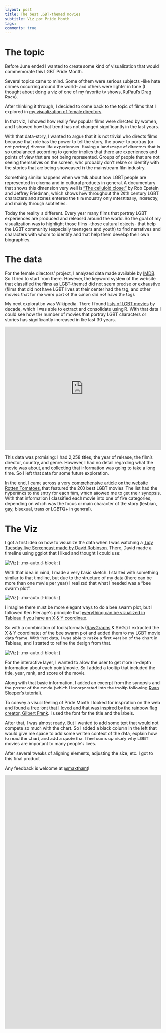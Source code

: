```yaml
---
layout: post
title: The best LGBT-themed movies 
subtitle: Viz por Pride Month
tags: 
comments: true
---
```


# The topic

Before June ended I wanted to create some kind of visualization that would commemorate this LGBT Pride Month.

Several topics came to mind. Some of them were serious subjects -like hate crimes occurring around the world- and others were lighter in tone (I thought about doing a viz of one of my favorite tv shows, RuPaul’s Drag Race).

After thinking it through, I decided to come back to the topic of films that I explored in [my visualization of female directors](https://public.tableau.com/profile/maximiliano4575#!/vizhome/FemaleDirectors/FemaleDirectors). 

In that viz, I showed how really few popular films were directed by women, and I showed how that trend has not changed significantly in the last years. 

With that data-story, I wanted to argue that it is not trivial who directs films because that role has the power to tell the story, the power to portray (or not portray) diverse life experiences. Having a landscape of directors that is so unbalanced according to gender implies that there are experiences and points of view that are not being represented. Groups of people that are not seeing themselves on the screen, who probably don’t relate or identify with the stories that are being showcased in the mainstream film industry. 

Something similar happens when we talk about how LGBT people are represented in cinema and in cultural products in general. A documentary that shows this dimension very well is [“The celluloid closet”](https://www.imdb.com/title/tt0112651/) by Rob Epstein and Jeffrey Friedman, which shows how throughout the 20th century LGBT characters and stories entered the film industry only interstitially, indirectly, and mainly through subtleties.

Today the reality is different. Every year many films that portray LGBT experiences are produced and released around the world. So the goal of my visualization was to highlight those films -those cultural objects- that help the LGBT community (especially teenagers and youth) to find narratives and characters with whom to identify and that help them develop their own biographies.

# The data

For the female directors' project, I analyzed data made available by [IMDB](https://www.imdb.com/). So I tried to start from there. However, the keyword system of the website that classified the films as LGBT-themed did not seem precise or exhaustive (films that did not have LGBT lives at their center had the tag, and other movies that for me were part of the canon did not have the tag).

My next exploration was Wikipedia. There I found [lists of LGBT movies](https://en.wikipedia.org/wiki/List_of_LGBT-related_films_by_year) by decade, which I was able to extract and consolidate using R. With that data I could see how the number of movies that portray LGBT characters or stories has significantly increased in the last 30 years.

<iframe title="Number of LGBT movies 1970-2020" aria-label="Interactive line chart" id="datawrapper-chart-tKFEP" src="https://datawrapper.dwcdn.net/tKFEP/1/" scrolling="no" frameborder="0" style="width: 0; min-width: 100% !important; max-width: 600 !important; border: none;" height="400"></iframe><script type="text/javascript">!function(){"use strict";window.addEventListener("message",(function(a){if(void 0!==a.data["datawrapper-height"])for(var e in a.data["datawrapper-height"]){var t=document.getElementById("datawrapper-chart-"+e)||document.querySelector("iframe[src*='"+e+"']");t&&(t.style.height=a.data["datawrapper-height"][e]+"px")}}))}();
</script>


This data was promising: I had 2,258 titles, the year of release, the film’s director, country, and genre. However, I had no detail regarding what the movie was about, and collecting that information was going to take a long time. So I left that data for some future exploration.

In the end, I came across a very [comprehensive article on the website Rotten Tomatoes](https://editorial.rottentomatoes.com/guide/best-lgbt-movies-of-all-time/), that featured the 200 best LGBT movies. The list had the hyperlinks to the entry for each film, which allowed me to get their synopsis. With that information I classified each movie into one of five categories, depending on which was the focus or main character of the story (lesbian, gay, bisexual, trans or LGBTQ+ in general).

# The Viz 

I got a first idea on how to visualize the data when I was watching a [Tidy Tuesday live Screencast made by David Robinson](https://www.youtube.com/watch?v=-W-OopvhNPo). There, David made a timeline using ggplot that I liked and thought I could use:

![Viz](/assets/img/reference.png){: .mx-auto.d-block :}

With that idea in mind, I made a very basic sketch. I started with something similar to that timeline, but due to the structure of my data (there can be more than one movie per year) I realized that what I needed was a “bee swarm plot”.

![Viz](/assets/img/sketch.jpg){: .mx-auto.d-block :}

I imagine there must be more elegant ways to do a bee swarm plot, but I followed Ken Flerlage's principle that [everything can be visualized in Tableau if you have an X & Y coordinate](https://www.flerlagetwins.com/2017/11/beyond-show-me-part-1-its-all-about-x-y_46.html).

So with a combination of tools/formats ([RawGraphs](https://rawgraphs.io/) & SVGs) I extracted the X & Y coordinates of the bee swarm plot and added them to my LGBT movie data frame. With that data, I was able to make a first version of the chart in Tableau, and I started to refine the design from that.

![Viz](/assets/img/first-iteration.png){: .mx-auto.d-block :}

For the interactive layer, I wanted to allow the user to get more in-depth information about each point/movie. So I added a tooltip that included the title, year, rank, and score of the movie. 

Along with that basic information, I added an excerpt from the synopsis and the poster of the movie (which I incorporated into the tooltip following [Ryan Sleeper’s tutorial](https://playfairdata.com/how-to-add-an-image-to-a-tableau-tooltip/)).

To convey a visual feeling of Pride Month I looked for inspiration on the web and [found a free font that I loved and that was inspired by the rainbow flag creator, Gilbert Frank](https://www.typewithpride.com/). I used the font for the title and the labels.

After that, I was almost ready. But I wanted to add some text that would not compete so much with the chart. So I added a black column in the left that would give me space to add some written context of the data, explain how to read the chart, and add a quote that I feel sums up nicely why LGBT movies are important to many people's lives.

After several tweaks of aligning elements, adjusting the size, etc. I got to this final product

Any feedback is welcome at [@maxthamt](https://twitter.com/maxthamt)!

<div class="mcb-wrap-inner"><div class="column mcb-column mcb-item-ny8ost4q1 one column_column"><div class="column_attr clearfix" style=""><center><iframe src="https://public.tableau.com/views/pride/lgbt-movies?:showVizHome=no&amp;:embed=true" width="1093" height="819" frameborder="0"></iframe></center></div></div></div>

